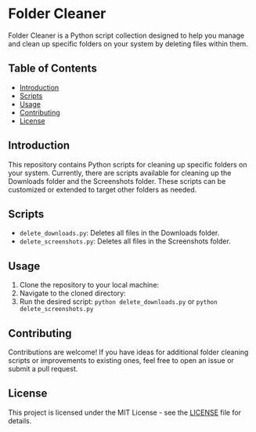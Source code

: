 # Folder Cleaner

Folder Cleaner is a Python script collection designed to help you manage and clean up specific folders on your system by deleting files within them.

## Table of Contents
- [Introduction](#introduction)
- [Scripts](#scripts)
- [Usage](#usage)
- [Contributing](#contributing)
- [License](#license)

## Introduction

This repository contains Python scripts for cleaning up specific folders on your system. Currently, there are scripts available for cleaning up the Downloads folder and the Screenshots folder. These scripts can be customized or extended to target other folders as needed.

## Scripts

- `delete_downloads.py`: Deletes all files in the Downloads folder.
- `delete_screenshots.py`: Deletes all files in the Screenshots folder.

## Usage

1. Clone the repository to your local machine:
2. Navigate to the cloned directory:
3. Run the desired script: `python delete_downloads.py` or `python delete_screenshots.py`

## Contributing

Contributions are welcome! If you have ideas for additional folder cleaning scripts or improvements to existing ones, feel free to open an issue or submit a pull request.

## License

This project is licensed under the MIT License - see the [LICENSE](LICENSE) file for details.




